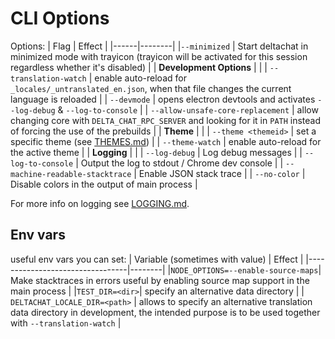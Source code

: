 # CLI Options

Options:
| Flag | Effect |
|------|--------|
|`--minimized` | Start deltachat in minimized mode with trayicon (trayicon will be activated for this session regardless whether it's disabled) |
| **Development Options** | |
| `--translation-watch` | enable auto-reload for `_locales/_untranslated_en.json`, when that file changes the current language is reloaded |
| `--devmode` | opens electron devtools and activates `--log-debug` & `--log-to-console` |
| `--allow-unsafe-core-replacement` | allow changing core with `DELTA_CHAT_RPC_SERVER` and looking for it in `PATH` instead of forcing the use of the prebuilds |
| **Theme** | |
| `--theme <themeid>` | set a specific theme (see [THEMES.md](./THEMES.md)) |
| `--theme-watch` | enable auto-reload for the active theme |
| **Logging** | |
| `--log-debug` | Log debug messages |
| `--log-to-console` | Output the log to stdout / Chrome dev console |
| `--machine-readable-stacktrace` | Enable JSON stack trace |
| `--no-color` | Disable colors in the output of main process |

For more info on logging see [LOGGING.md](./LOGGING.md).

## Env vars

useful env vars you can set:
| Variable (sometimes with value) | Effect |
|---------------------------------|--------|
|`NODE_OPTIONS=--enable-source-maps`| Make stacktraces in errors useful by enabling source map support in the main process |
|`TEST_DIR=<dir>`| specify an alternative data directory |
| `DELTACHAT_LOCALE_DIR=<path>` | allows to specify an alternative translation data directory in development, the intended purpose is to be used together with `--translation-watch` |
